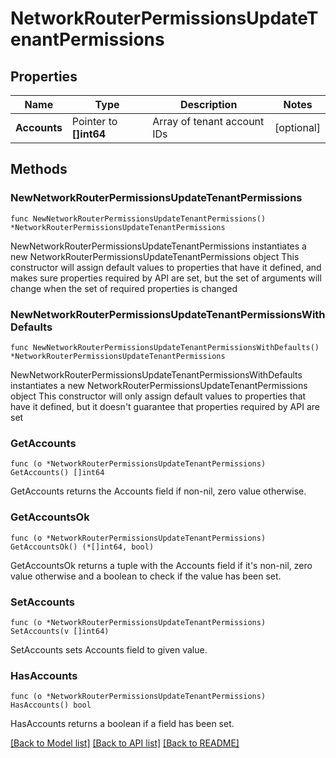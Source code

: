 # NetworkRouterPermissionsUpdateTenantPermissions

## Properties

Name | Type | Description | Notes
------------ | ------------- | ------------- | -------------
**Accounts** | Pointer to **[]int64** | Array of tenant account IDs | [optional] 

## Methods

### NewNetworkRouterPermissionsUpdateTenantPermissions

`func NewNetworkRouterPermissionsUpdateTenantPermissions() *NetworkRouterPermissionsUpdateTenantPermissions`

NewNetworkRouterPermissionsUpdateTenantPermissions instantiates a new NetworkRouterPermissionsUpdateTenantPermissions object
This constructor will assign default values to properties that have it defined,
and makes sure properties required by API are set, but the set of arguments
will change when the set of required properties is changed

### NewNetworkRouterPermissionsUpdateTenantPermissionsWithDefaults

`func NewNetworkRouterPermissionsUpdateTenantPermissionsWithDefaults() *NetworkRouterPermissionsUpdateTenantPermissions`

NewNetworkRouterPermissionsUpdateTenantPermissionsWithDefaults instantiates a new NetworkRouterPermissionsUpdateTenantPermissions object
This constructor will only assign default values to properties that have it defined,
but it doesn't guarantee that properties required by API are set

### GetAccounts

`func (o *NetworkRouterPermissionsUpdateTenantPermissions) GetAccounts() []int64`

GetAccounts returns the Accounts field if non-nil, zero value otherwise.

### GetAccountsOk

`func (o *NetworkRouterPermissionsUpdateTenantPermissions) GetAccountsOk() (*[]int64, bool)`

GetAccountsOk returns a tuple with the Accounts field if it's non-nil, zero value otherwise
and a boolean to check if the value has been set.

### SetAccounts

`func (o *NetworkRouterPermissionsUpdateTenantPermissions) SetAccounts(v []int64)`

SetAccounts sets Accounts field to given value.

### HasAccounts

`func (o *NetworkRouterPermissionsUpdateTenantPermissions) HasAccounts() bool`

HasAccounts returns a boolean if a field has been set.


[[Back to Model list]](../README.md#documentation-for-models) [[Back to API list]](../README.md#documentation-for-api-endpoints) [[Back to README]](../README.md)


